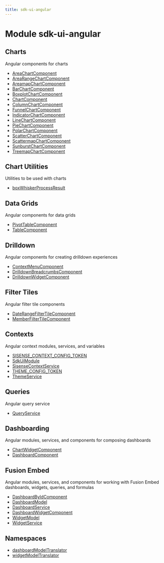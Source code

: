 ```yaml
---
title: sdk-ui-angular
---
```


# Module sdk-ui-angular

## Charts

Angular components for charts

- [AreaChartComponent](charts/class.AreaChartComponent.md)
- [AreaRangeChartComponent](charts/class.AreaRangeChartComponent.md) <Badge type="beta" text="Beta" />
- [AreamapChartComponent](charts/class.AreamapChartComponent.md)
- [BarChartComponent](charts/class.BarChartComponent.md)
- [BoxplotChartComponent](charts/class.BoxplotChartComponent.md)
- [ChartComponent](charts/class.ChartComponent.md)
- [ColumnChartComponent](charts/class.ColumnChartComponent.md)
- [FunnelChartComponent](charts/class.FunnelChartComponent.md)
- [IndicatorChartComponent](charts/class.IndicatorChartComponent.md)
- [LineChartComponent](charts/class.LineChartComponent.md)
- [PieChartComponent](charts/class.PieChartComponent.md)
- [PolarChartComponent](charts/class.PolarChartComponent.md)
- [ScatterChartComponent](charts/class.ScatterChartComponent.md)
- [ScattermapChartComponent](charts/class.ScattermapChartComponent.md)
- [SunburstChartComponent](charts/class.SunburstChartComponent.md)
- [TreemapChartComponent](charts/class.TreemapChartComponent.md)

## Chart Utilities

Utilities to be used with charts

- [boxWhiskerProcessResult](chart-utilities/function.boxWhiskerProcessResult.md)

## Data Grids

Angular components for data grids

- [PivotTableComponent](data-grids/class.PivotTableComponent.md) <Badge type="beta" text="Beta" />
- [TableComponent](data-grids/class.TableComponent.md)

## Drilldown

Angular components for creating drilldown experiences

- [ContextMenuComponent](drilldown/class.ContextMenuComponent.md)
- [DrilldownBreadcrumbsComponent](drilldown/class.DrilldownBreadcrumbsComponent.md)
- [DrilldownWidgetComponent](drilldown/class.DrilldownWidgetComponent.md)

## Filter Tiles

Angular filter tile components

- [DateRangeFilterTileComponent](filter-tiles/class.DateRangeFilterTileComponent.md)
- [MemberFilterTileComponent](filter-tiles/class.MemberFilterTileComponent.md)

## Contexts

Angular context modules, services, and variables

- [SISENSE\_CONTEXT\_CONFIG\_TOKEN](contexts/variable.SISENSE_CONTEXT_CONFIG_TOKEN.md)
- [SdkUiModule](contexts/class.SdkUiModule.md)
- [SisenseContextService](contexts/class.SisenseContextService.md)
- [THEME\_CONFIG\_TOKEN](contexts/variable.THEME_CONFIG_TOKEN.md)
- [ThemeService](contexts/class.ThemeService.md)

## Queries

Angular query service

- [QueryService](queries/class.QueryService.md)

## Dashboarding

Angular modules, services, and components for composing dashboards

- [ChartWidgetComponent](dashboarding/class.ChartWidgetComponent.md)
- [DashboardComponent](dashboarding/class.DashboardComponent.md) <Badge type="beta" text="Beta" />

## Fusion Embed

Angular modules, services, and components for working with Fusion Embed dashboards, widgets, queries, and formulas

- [DashboardByIdComponent](fusion-embed/class.DashboardByIdComponent.md) <Badge type="fusionEmbed" text="Fusion Embed" /> <Badge type="beta" text="Beta" />
- [DashboardModel](fusion-embed/interface.DashboardModel.md) <Badge type="fusionEmbed" text="Fusion Embed" />
- [DashboardService](fusion-embed/class.DashboardService.md) <Badge type="fusionEmbed" text="Fusion Embed" />
- [DashboardWidgetComponent](fusion-embed/class.DashboardWidgetComponent.md) <Badge type="fusionEmbed" text="Fusion Embed" />
- [WidgetModel](fusion-embed/interface.WidgetModel.md) <Badge type="fusionEmbed" text="Fusion Embed" />
- [WidgetService](fusion-embed/class.WidgetService.md) <Badge type="fusionEmbed" text="Fusion Embed" />

## Namespaces

- [dashboardModelTranslator](namespaces/namespace.dashboardModelTranslator/index.md)
- [widgetModelTranslator](namespaces/namespace.widgetModelTranslator/index.md)
